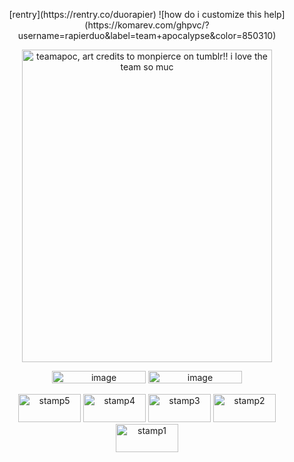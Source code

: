 <p align="center">
  [rentry](https://rentry.co/duorapier)
![how do i customize this help](https://komarev.com/ghpvc/?username=rapierduo&label=team+apocalypse&color=850310)

<p align="center">    
<img width="400" height="500" alt="teamapoc, art credits to monpierce on tumblr!! i love the team so muc" src="https://github.com/user-attachments/assets/6cc5b221-c61d-48da-9678-ba06bbdae6d2" />

<p align="center">
<img width="150" height="20" alt="image" src="https://github.com/user-attachments/assets/7eda5e1b-cdf3-456d-8506-24887b823b10" /> <img width="150" height="20" alt="image" src="https://github.com/user-attachments/assets/b3fa597b-350d-4ff6-b365-3d93cf64fa35" />

<p align="center">
<img width="100" height="45" alt="stamp5" src="https://github.com/user-attachments/assets/936457ea-7d90-46f2-bbf5-7e70688cf1e8" />
<img width="100" height="45" alt="stamp4" src="https://github.com/user-attachments/assets/33abaf2e-e0c8-40a1-a498-ad74ca1c68ee" />
<img width="100" height="45" alt="stamp3" src="https://github.com/user-attachments/assets/c639b168-d783-4365-94bf-3c31e75e0580" />
<img width="100" height="45" alt="stamp2" src="https://github.com/user-attachments/assets/77034076-c1f0-4f93-9365-b5dda8088e06" />
<img width="100" height="45" alt="stamp1" src="https://github.com/user-attachments/assets/46bbf6a9-dc12-45af-bb9c-d2018b54451c" />
</p>


‎ ‎ ‎ ‎ ‎ ‎

‎ ‎ ‎ ‎

